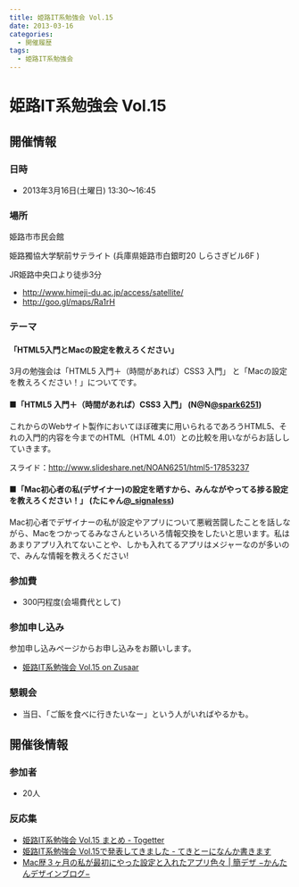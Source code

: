 ```yaml
---
title: 姫路IT系勉強会 Vol.15
date: 2013-03-16
categories:
  - 開催履歴
tags:
  - 姫路IT系勉強会
---
```


# 姫路IT系勉強会 Vol.15

## 開催情報

### 日時

- 2013年3月16日(土曜日) 13:30～16:45

### 場所

姫路市市民会館

姫路獨協大学駅前サテライト (兵庫県姫路市白銀町20 しらさぎビル6F )

JR姫路中央口より徒歩3分

- <http://www.himeji-du.ac.jp/access/satellite/>
- <http://goo.gl/maps/Ra1rH>

### テーマ

#### 「HTML5入門とMacの設定を教えろください」

3月の勉強会は「HTML5 入門＋（時間があれば）CSS3 入門」 と「Macの設定を教えろください！」についてです。

#### ■「HTML5 入門＋（時間があれば）CSS3 入門」 (N@N[@spark6251](https://twitter.com/spark6251))

これからのWebサイト製作においてほぼ確実に用いられるであろうHTML5、それの入門的内容を今までのHTML（HTML 4.01）との比較を用いながらお話ししていきます。

スライド：<http://www.slideshare.net/NOAN6251/html5-17853237>

#### ■「Mac初心者の私(デザイナー)の設定を晒すから、みんながやってる捗る設定を教えろください！」 (たにゃん[@\_signaless](https://twitter.com/_signaless))

Mac初心者でデザイナーの私が設定やアプリについて悪戦苦闘したことを話しながら、Macをつかってるみなさんといろいろ情報交換をしたいと思います。私はあまりアプリ入れてないことや、しかも入れてるアプリはメジャーなのが多いので、みんな情報を教えろください!

### 参加費

- 300円程度(会場費代として)

### 参加申し込み

参加申し込みページからお申し込みをお願いします。

- [姫路IT系勉強会 Vol.15 on Zusaar](http://www.zusaar.com/event/541056)

### 懇親会

- 当日、「ご飯を食べに行きたいなー」という人がいればやるかも。

## 開催後情報

### 参加者

- 20人

### 反応集

- [姫路IT系勉強会 Vol.15 まとめ - Togetter](http://togetter.com/li/473171)
- [姫路IT系勉強会 Vol.15で発表してきました - てきとーになんか書きます](http://d.hatena.ne.jp/spark6251/20130329/1364558276)
- [Mac歴３ヶ月の私が最初にやった設定と入れたアプリ色々 | 簡デザ −かんたんデザインブログ−](http://kandeza.com/convenient-tool/macapp/)

